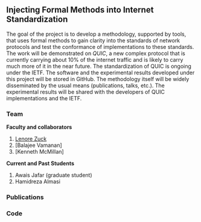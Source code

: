 ## Injecting Formal Methods into Internet Standardization

The goal of the project is to develop a methodology, supported by tools, that uses formal methods to gain clarity into the standards of network protocols and test the conformance of implementations to these standards. The work will be demonstrated on *QUIC*, a new complex protocol that is currently carrying about 10% of the internet traffic and is likely to carry much more of it in the near future. The standardization of QUIC is ongoing under the IETF. The software and the experimental results developed under this project will be stored in GitHub. The methodology itself will be widely disseminated by the usual means (publications, talks, etc.). The experimental results will be shared with the developers of QUIC implementations and the IETF. 

### Team 
**Faculty and collaborators**
1. [Lenore Zuck](https://www.cs.uic.edu/~lenore/)
2. [Balajee Vamanan]
3. [Kenneth McMillan]

**Current and Past Students**
1. Awais Jafar (graduate student)
2. Hamidreza Almasi 

### Publications 



### Code


